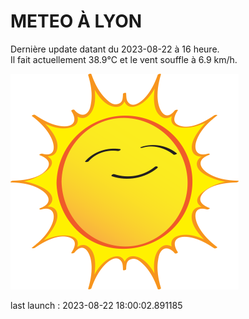# METEO À LYON

Dernière update datant du 2023-08-22 à 16 heure.  
Il fait actuellement 38.9°C et le vent souffle à 6.9 km/h.      

![](./.github/sun.png)

last launch : 2023-08-22 18:00:02.891185
